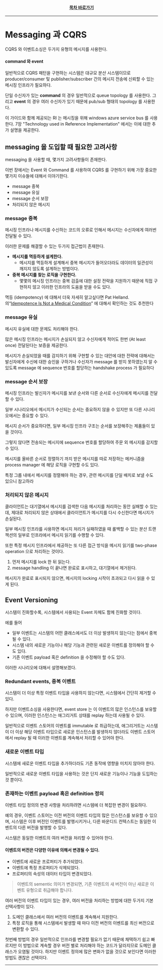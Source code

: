 <div align="center">

#### [목차 바로가기](https://github.com/dhslrl321/cqrs-journey-korean-ver/blob/master/Table%20of%20Contents.mdwn)

</div>

---

# Messaging 과 CQRS

CQRS 와 이벤트소싱은 두가지 유형의 메시지를 사용한다.

#### command 와 event

일반적으로 CQRS 패턴을 구현하는 시스템은 대규모 분산 시스템이므로 producer/consumer 및 publisher/subscriber 간의 메시지 전송에 신뢰할 수 있는 메시징 인프라가 필요하다.

단일 수신자가 있는 **command** 의 경우 일반적으로 queue topology 를 사용한다. 그리고 **event** 의 경우 여러 수신자가 있기 때문에 pub/sub 형태의 topology 를 사용한다.

이 가이드와 함께 제공되는 RI 는 메시징을 위해 windows azure service bus 를 사용한다. 7장 "Technology used in Reference Implementation" 에서는 이에 대한 추가 설명을 제공한다.

## messaging 을 도입할 때 필요한 고려사항

messaging 을 사용할 때, 몇가지 고려사항들이 존재한다.

이번 장에서는 Event 와 Command 를 사용하여 CQRS 를 구현하기 위해 가장 중요한 몇가지 이슈들에 대해서 이야기한다.

- message 중복
- message 유실
- message 순서 보장
- 처리되지 않은 메시지

### message 중복

메시징 인프라나 메시지를 수신하는 코드의 오류로 인해서 메시지는 수신자에게 여러번 전달될 수 있다.

이러한 문제를 해결할 수 있는 두가지 접근법이 존재한다.

- **메시지를 멱등하게 설계한다.**
  - 메시지를 멱등하게 설계해서 중복 메시지가 들어오더라도 데이터의 일관성이 깨지지 않도록 설계하는 방법이다.
- **중복 메시지를 찾는 로직을 구현한다.**
  - 몇몇의 메시징 인프라는 중복 검출에 대한 설정 전략을 지원하기 때문에 직접 구현하지 않고 이러한 인프라의 도움을 받을 수도 있다.

멱등 (idempotency) 에 대해서 더욱 자세히 알고싶다면 Pat Helland. 의“[Idempotence Is Not a Medical Condition](https://queue.acm.org/detail.cfm?id=2187821)” 에 대해서 확인하는 것도 추천한다

### message 유실

메시지 유실에 대한 문제도 처리해야 한다.

많은 메시징 인프라는 메시지가 손실되지 않고 수신자에게 적어도 한번 (At least once) 전달된다는 보증을 제공한다.

메시지가 손실되었을 때를 감지하기 위해 구현할 수 있는 대안에 대한 전략에 대해서는 발신자에게 수신에 대한 승인을 구하거나 수신자가 message 를 받지 못하였는지 알 수 있도록 message 에 sequence 번호를 할당하는 handshake process 가 필요하다

### message 순서 보장

메시징 인프라는 발신자가 메시지를 보낸 순서와 다른 순서로 수신자에게 메시지를 전달할 수 있다.

일부 시나리오에서 메시지가 수신되는 순서는 중요하지 않을 수 있지만 또 다른 시나리오에서는 중요할 수 있다.

메시지 순서가 중요하다면, 일부 메시징 인프라 구조는 순서를 보장해주는 제품들이 있을 것이다.

그렇지 않다면 전송되는 메시지에 sequence 번호를 할당하여 주문 외 메시지를 감지할 수 있다.

메시지를 올바른 순서로 정렬하기 까지 받은 메시지를 따로 저장하는 메커니즘을 process manager 에 해당 로직을 구현할 수도 있다.

특정 그룹 내에서 메시지를 정렬해야 하는 경우, 관련 메시지를 단일 배치로 보낼 수도 있으니 참고하라

### 처리되지 않은 메시지

클라이언트는 대기열에서 메시지를 검색한 다음 메시지를 처리하는 동안 실패할 수 있는데, 제대로 처리되지 않은 상태에서 클라이언트가 메시지를 다시 수신한다면 메시지가 손실된다.

일부 메시징 인프라를 사용하면 메시지 처리가 실패하였을 때 롤백할 수 있는 분산 트랜잭션의 일부로 인프라에서 메시지 읽기를 수행할 수 있다.

또한 특정 메시지 인프라에서 제공하는 또 다른 접근 방식을 메시지 읽기를 two-phase operation 으로 처리하는 것이다.

1. 먼저 메시지를 lock 한 뒤 읽는다.
2. message handling 이 끝나면 완료로 표시하고, 대기열에서 제거된다.

메시지가 완료로 표시되지 않으면, 메시지의 locking 시작이 초과되고 다시 읽을 수 있게 된다.

## Event Versioning

시스템이 진화할수록, 시스템에서 사용되는 Event 자체도 함께 진화할 것이다.

에를 들어

- 일부 이벤트는 시스템의 어떤 클래스에서도 더 이상 발생하지 않는다는 점에서 중복될 수 있다.
- 시스템 내의 새로운 기능이나 해당 기능과 관련된 새로운 이벤트를 정의해야 할 수도 있다.
- 기존 이벤트 payload 혹은 definition 을 수정해야 할 수도 있다.

이러한 시나리오에 대해서 설명해보겠다.

### Redundant events, 중복 이벤트

시스템이 더 이상 특정 이벤트 타입을 사용하지 않는다면, 시스템에서 간단히 제거할 수 있다.

하지만 이벤트소싱을 사용한다면, event store 는 이 이벤트의 많은 인스턴스를 보유할 수 있으며, 이러한 인스턴스는 애그리거트 상태를 replay 하는데 사용될 수 있다.

일반적으로 이벤트 스토어의 이벤트를 immutable 로 취급하는데, 애그리거트는 시스템이 더 이상 해당 이벤트 타입으로 새로운 인스턴스를 발생하지 않더라도 이벤트 스토어에서 replay 될 때 이러한 이벤트를 계속해서 처리할 수 있어야 한다.

### 새로운 이벤트 타입

시스템에 새로운 이벤트 타입을 추가하더라도 기존 동작에 영향을 미치지 않아야 한다.

일반적으로 새로운 이벤트 타입을 사용하는 것은 단지 새로운 기능이나 기능을 도입하는 것 뿐이다.

### 존재하는 이벤트 payload 혹은 definition 정의

이벤트 타입 정의의 변경 사항을 처리하려면 시스템에 더 복잡한 변경이 필요하다.

예의 경우, 이벤트 스토어는 이전 버전의 이벤트 타입의 많은 인스턴스를 보유할 수 있으며, 시스템은 이후 버전인 이벤트를 발행시키거나, 다른 바운디드 컨텍스트는 동일한 이벤트의 다른 버전을 발행할 수 있다.

시스템은 동일한 이벤트의 여러 버전을 처리할 수 있어야 한다.

#### 이벤트의 버전은 다양한 이유에 의해서 변경될 수 있다.

- 이벤트에 새로운 프로퍼티가 추가되었다.
- 이벤트에 특정 프로퍼티가 삭제되었다.
- 프로퍼티의 속성의 데이터 타입이 변경되었다.

> 이벤트의 sementic 의미가 변경되면, 기존 이벤트의 새 버전이 아닌 새로운 이벤트 유형으로 취급해야 합니다.

여러 버전의 이벤트 타입이 있는 경우, 여러 버전을 처리하는 방법에 대한 두가지 기본 선택사항이 있다.

1. 도메인 클래스에서 여러 버전의 이벤트를 계속해서 지원한다.
2. 특정 로직을 통해 시스템에서 발생할 때 마다 이전 버전의 이벤트를 최신 버전으로 변환할 수 있다.

첫번째 방법의 경우 일반적으로 인프라를 변경할 필요가 없기 때문에 채택하기 쉽고 빠르지만 이 방법으로 계속할 경우 버전 별로 처리해야 하는 코드가 달라지므로 도메인 클래스가 오염될 것이다. 하지만 이벤트 정의에 많은 변화가 없을 것으로 보인다면 이러한 방법도 괜찮은 선택이다.

---
